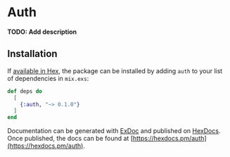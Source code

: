 # Auth

**TODO: Add description**

## Installation

If [available in Hex](https://hex.pm/docs/publish), the package can be installed
by adding `auth` to your list of dependencies in `mix.exs`:

```elixir
def deps do
  [
    {:auth, "~> 0.1.0"}
  ]
end
```

Documentation can be generated with [ExDoc](https://github.com/elixir-lang/ex_doc)
and published on [HexDocs](https://hexdocs.pm). Once published, the docs can
be found at [https://hexdocs.pm/auth](https://hexdocs.pm/auth).